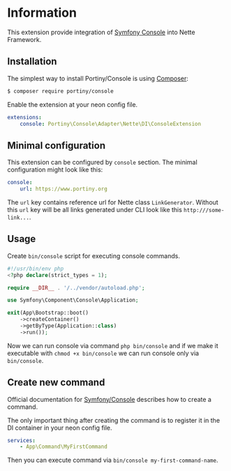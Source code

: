 # Information

This extension provide integration of [Symfony Console](https://github.com/symfony/console) into Nette Framework.


## Installation

The simplest way to install Portiny/Console is using  [Composer](http://getcomposer.org/):

```sh
$ composer require portiny/console
```

Enable the extension at your neon config file.

```yml
extensions:
    console: Portiny\Console\Adapter\Nette\DI\ConsoleExtension
```

## Minimal configuration

This extension can be configured by `console` section. The minimal configuration might look like this:

```yml
console:
    url: https://www.portiny.org
```

The `url` key contains reference url for Nette class `LinkGenerator`. Without this `url` key will be all links generated under CLI look like this `http:///some-link...`.


## Usage

Create `bin/console` script for executing console commands. 

```php
#!/usr/bin/env php
<?php declare(strict_types = 1);

require __DIR__ . '/../vendor/autoload.php';

use Symfony\Component\Console\Application;

exit(App\Bootstrap::boot()
    ->createContainer()
    ->getByType(Application::class)
    ->run());
```

Now we can run console via command `php bin/console` and if we make it executable with `chmod +x bin/console` we can run console only via `bin/console`.

## Create new command

Official documentation for [Symfony/Console](http://symfony.com/doc/current/console.html#creating-a-command) describes how to create a command. 

The only important thing after creating the command is to register it in the DI container in your neon config file.

```yml
services:
    - App\Command\MyFirstCommand
```

Then you can execute command via `bin/console my-first-command-name`.

